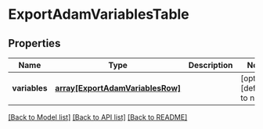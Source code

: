 # ExportAdamVariablesTable

## Properties
Name | Type | Description | Notes
------------ | ------------- | ------------- | -------------
**variables** | [**array[ExportAdamVariablesRow]**](ExportAdamVariablesRow.md) |  | [optional] [default to null]

[[Back to Model list]](../README.md#documentation-for-models) [[Back to API list]](../README.md#documentation-for-api-endpoints) [[Back to README]](../README.md)



